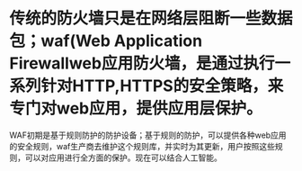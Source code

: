 # 传统的防火墙只是在网络层阻断一些数据包；waf(Web Application Firewallweb应用防火墙，是通过执行一系列针对HTTP,HTTPS的安全策略，来专门对web应用，提供应用层保护。
WAF初期是基于规则防护的防护设备；基于规则的防护，可以提供各种web应用的安全规则，waf生产商去维护这个规则库，并实时为其更新，用户按照这些规则，可以对应用进行全方面的保护。现在可以结合人工智能。
